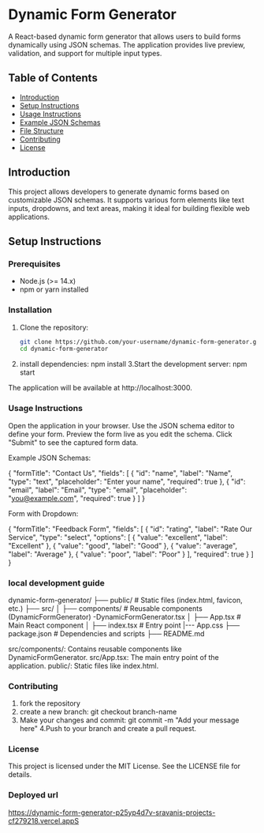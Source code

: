 # Dynamic Form Generator

A React-based dynamic form generator that allows users to build forms dynamically using JSON schemas. The application provides live preview, validation, and support for multiple input types.


## Table of Contents

- [Introduction](#introduction)
- [Setup Instructions](#setup-instructions)
- [Usage Instructions](#usage-instructions)
- [Example JSON Schemas](#example-json-schemas)
- [File Structure](#local-development-guide)
- [Contributing](#contributing)
- [License](#license)

## Introduction

This project allows developers to generate dynamic forms based on customizable JSON schemas. It supports various form elements like text inputs, dropdowns, and text areas, making it ideal for building flexible web applications.


## Setup Instructions

### Prerequisites
- Node.js (>= 14.x)
- npm or yarn installed

### Installation
1. Clone the repository:
   ```bash
   git clone https://github.com/your-username/dynamic-form-generator.git
   cd dynamic-form-generator
2. install dependencies:
    npm install
3.Start the development server:
   npm start

The application will be available at http://localhost:3000.

### Usage Instructions
   Open the application in your browser.
   Use the JSON schema editor to define your form.
   Preview the form live as you edit the schema.
   Click "Submit" to see the captured form data.

Example JSON Schemas:

{
  "formTitle": "Contact Us",
  "fields": [
    {
      "id": "name",
      "label": "Name",
      "type": "text",
      "placeholder": "Enter your name",
      "required": true
    },
    {
      "id": "email",
      "label": "Email",
      "type": "email",
      "placeholder": "you@example.com",
      "required": true
    }
  ]
}

Form with Dropdown:

{
  "formTitle": "Feedback Form",
  "fields": [
    {
      "id": "rating",
      "label": "Rate Our Service",
      "type": "select",
      "options": [
        { "value": "excellent", "label": "Excellent" },
        { "value": "good", "label": "Good" },
        { "value": "average", "label": "Average" },
        { "value": "poor", "label": "Poor" }
      ],
      "required": true
    }
  ]
}

### local development guide
  
  dynamic-form-generator/
├── public/              # Static files (index.html, favicon, etc.)
├── src/
│   ├── components/      # Reusable components (DynamicFormGenerator)
        -DynamicFormGenerator.tsx
│   ├── App.tsx          # Main React component
│   ├── index.tsx        # Entry point
    |--- App.css
├── package.json         # Dependencies and scripts
├── README.md   

  src/components/: Contains reusable components like DynamicFormGenerator.
  src/App.tsx: The main entry point of the application.
  public/: Static files like index.html. 

### Contributing

1. fork the repository
2. create a new branch:
   git checkout branch-name
3. Make your changes and commit:
   git commit -m "Add your message here"
4.Push to your branch and create a pull request.

### License
 This project is licensed under the MIT License. See the LICENSE file for details.

### Deployed url
https://dynamic-form-generator-p25yp4d7v-sravanis-projects-cf279218.vercel.appS

